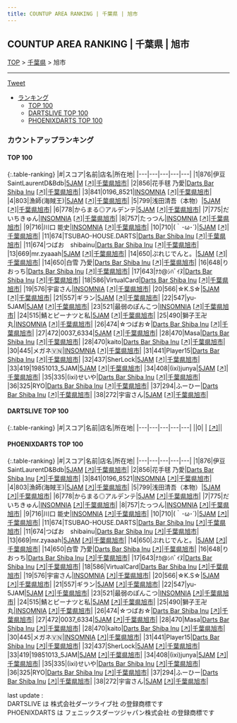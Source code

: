 ```yaml
---
title: COUNTUP AREA RANKING | 千葉県 | 旭市
---
```

## COUNTUP AREA RANKING | 千葉県 | 旭市

[TOP](/darts/rank/) > [千葉県](/darts/rank/千葉県/) > 旭市

___

<a href="https://twitter.com/share?ref_src=twsrc%5Etfw" data-text="COUNTUP AREA RANKING | 千葉県旭市" class="twitter-share-button" data-hashtags="DARTSLIVE,PHOENIXDARTS,darts,ダーツ" data-show-count="false">Tweet</a>

* [ランキング](#カウントアップランキング)
    * [TOP 100](#top-100)
    * [DARTSLIVE TOP 100](#dartslive-top-100)
    * [PHOENIXDARTS TOP 100](#phoenixdarts-top-100)

### カウントアップランキング

#### TOP 100



{:.table-ranking}
|#|スコア|名前|店名|所在地|
|---|---|---|---|---|
|1|876|<span class="rank-name-pd">伊豆SaintLaurentD&amp;Bdb</span>|<a href="/darts/rank/shops/86118.html">5JAM</a> <a href="https://vs.phoenixdarts.com/jp/shop/shopDetailInfo/s_86118?s_seq=86118">[↗]</a>|<a href="/darts/rank/千葉県/旭市">千葉県旭市</a>|
|2|856|<span class="rank-name-pd">花手毬 乃愛</span>|<a href="/darts/rank/shops/92577.html">Darts Bar Shiba Inu</a> <a href="https://vs.phoenixdarts.com/jp/shop/shopDetailInfo/s_92577?s_seq=92577">[↗]</a>|<a href="/darts/rank/千葉県/旭市">千葉県旭市</a>|
|3|841|<span class="rank-name-pd">0196_8521</span>|<a href="/darts/rank/shops/82083.html">INSOMNIA</a> <a href="https://vs.phoenixdarts.com/jp/shop/shopDetailInfo/s_82083?s_seq=82083">[↗]</a>|<a href="/darts/rank/千葉県/旭市">千葉県旭市</a>|
|4|803|<span class="rank-name-pd">漁師(海賊王)</span>|<a href="/darts/rank/shops/86118.html">5JAM</a> <a href="https://vs.phoenixdarts.com/jp/shop/shopDetailInfo/s_86118?s_seq=86118">[↗]</a>|<a href="/darts/rank/千葉県/旭市">千葉県旭市</a>|
|5|799|<span class="rank-name-pd">浅田清吾（本物）</span>|<a href="/darts/rank/shops/86118.html">5JAM</a> <a href="https://vs.phoenixdarts.com/jp/shop/shopDetailInfo/s_86118?s_seq=86118">[↗]</a>|<a href="/darts/rank/千葉県/旭市">千葉県旭市</a>|
|6|778|<span class="rank-name-pd">からまる◎アルデンテ</span>|<a href="/darts/rank/shops/86118.html">5JAM</a> <a href="https://vs.phoenixdarts.com/jp/shop/shopDetailInfo/s_86118?s_seq=86118">[↗]</a>|<a href="/darts/rank/千葉県/旭市">千葉県旭市</a>|
|7|775|<span class="rank-name-pd">だいちきゅん</span>|<a href="/darts/rank/shops/82083.html">INSOMNIA</a> <a href="https://vs.phoenixdarts.com/jp/shop/shopDetailInfo/s_82083?s_seq=82083">[↗]</a>|<a href="/darts/rank/千葉県/旭市">千葉県旭市</a>|
|8|757|<span class="rank-name-pd">たっつん</span>|<a href="/darts/rank/shops/82083.html">INSOMNIA</a> <a href="https://vs.phoenixdarts.com/jp/shop/shopDetailInfo/s_82083?s_seq=82083">[↗]</a>|<a href="/darts/rank/千葉県/旭市">千葉県旭市</a>|
|9|716|<span class="rank-name-pd">川口 能史</span>|<a href="/darts/rank/shops/82083.html">INSOMNIA</a> <a href="https://vs.phoenixdarts.com/jp/shop/shopDetailInfo/s_82083?s_seq=82083">[↗]</a>|<a href="/darts/rank/千葉県/旭市">千葉県旭市</a>|
|10|710|<span class="rank-name-pd">(｀･ω･´)</span>|<a href="/darts/rank/shops/86118.html">5JAM</a> <a href="https://vs.phoenixdarts.com/jp/shop/shopDetailInfo/s_86118?s_seq=86118">[↗]</a>|<a href="/darts/rank/千葉県/旭市">千葉県旭市</a>|
|11|674|<span class="rank-name-pd">TSUBAO-HOUSE.DARTS</span>|<a href="/darts/rank/shops/92577.html">Darts Bar Shiba Inu</a> <a href="https://vs.phoenixdarts.com/jp/shop/shopDetailInfo/s_92577?s_seq=92577">[↗]</a>|<a href="/darts/rank/千葉県/旭市">千葉県旭市</a>|
|11|674|<span class="rank-name-pd">つばお　shibainu</span>|<a href="/darts/rank/shops/92577.html">Darts Bar Shiba Inu</a> <a href="https://vs.phoenixdarts.com/jp/shop/shopDetailInfo/s_92577?s_seq=92577">[↗]</a>|<a href="/darts/rank/千葉県/旭市">千葉県旭市</a>|
|13|669|<span class="rank-name-pd">mr.zyaaah</span>|<a href="/darts/rank/shops/86118.html">5JAM</a> <a href="https://vs.phoenixdarts.com/jp/shop/shopDetailInfo/s_86118?s_seq=86118">[↗]</a>|<a href="/darts/rank/千葉県/旭市">千葉県旭市</a>|
|14|650|<span class="rank-name-pd">ぷれじでんと。</span>|<a href="/darts/rank/shops/86118.html">5JAM</a> <a href="https://vs.phoenixdarts.com/jp/shop/shopDetailInfo/s_86118?s_seq=86118">[↗]</a>|<a href="/darts/rank/千葉県/旭市">千葉県旭市</a>|
|14|650|<span class="rank-name-pd">白雪 乃愛</span>|<a href="/darts/rank/shops/92577.html">Darts Bar Shiba Inu</a> <a href="https://vs.phoenixdarts.com/jp/shop/shopDetailInfo/s_92577?s_seq=92577">[↗]</a>|<a href="/darts/rank/千葉県/旭市">千葉県旭市</a>|
|16|648|<span class="rank-name-pd">りおっち</span>|<a href="/darts/rank/shops/92577.html">Darts Bar Shiba Inu</a> <a href="https://vs.phoenixdarts.com/jp/shop/shopDetailInfo/s_92577?s_seq=92577">[↗]</a>|<a href="/darts/rank/千葉県/旭市">千葉県旭市</a>|
|17|643|<span class="rank-name-pd">ﾅｶ@ｼﾊﾞｲﾇ</span>|<a href="/darts/rank/shops/92577.html">Darts Bar Shiba Inu</a> <a href="https://vs.phoenixdarts.com/jp/shop/shopDetailInfo/s_92577?s_seq=92577">[↗]</a>|<a href="/darts/rank/千葉県/旭市">千葉県旭市</a>|
|18|586|<span class="rank-name-pd">VirtualCard</span>|<a href="/darts/rank/shops/92577.html">Darts Bar Shiba Inu</a> <a href="https://vs.phoenixdarts.com/jp/shop/shopDetailInfo/s_92577?s_seq=92577">[↗]</a>|<a href="/darts/rank/千葉県/旭市">千葉県旭市</a>|
|19|576|<span class="rank-name-pd">宇宙さん</span>|<a href="/darts/rank/shops/82083.html">INSOMNIA</a> <a href="https://vs.phoenixdarts.com/jp/shop/shopDetailInfo/s_82083?s_seq=82083">[↗]</a>|<a href="/darts/rank/千葉県/旭市">千葉県旭市</a>|
|20|566|<span class="rank-name-pd">☆K.S☆</span>|<a href="/darts/rank/shops/86118.html">5JAM</a> <a href="https://vs.phoenixdarts.com/jp/shop/shopDetailInfo/s_86118?s_seq=86118">[↗]</a>|<a href="/darts/rank/千葉県/旭市">千葉県旭市</a>|
|21|557|<span class="rank-name-pd">ギラン</span>|<a href="/darts/rank/shops/86118.html">5JAM</a> <a href="https://vs.phoenixdarts.com/jp/shop/shopDetailInfo/s_86118?s_seq=86118">[↗]</a>|<a href="/darts/rank/千葉県/旭市">千葉県旭市</a>|
|22|547|<span class="rank-name-pd">yu- 5JAM</span>|<a href="/darts/rank/shops/86118.html">5JAM</a> <a href="https://vs.phoenixdarts.com/jp/shop/shopDetailInfo/s_86118?s_seq=86118">[↗]</a>|<a href="/darts/rank/千葉県/旭市">千葉県旭市</a>|
|23|521|<span class="rank-name-pd">最弱のぽんこつ</span>|<a href="/darts/rank/shops/82083.html">INSOMNIA</a> <a href="https://vs.phoenixdarts.com/jp/shop/shopDetailInfo/s_82083?s_seq=82083">[↗]</a>|<a href="/darts/rank/千葉県/旭市">千葉県旭市</a>|
|24|515|<span class="rank-name-pd">鯖とピーナツと私</span>|<a href="/darts/rank/shops/86118.html">5JAM</a> <a href="https://vs.phoenixdarts.com/jp/shop/shopDetailInfo/s_86118?s_seq=86118">[↗]</a>|<a href="/darts/rank/千葉県/旭市">千葉県旭市</a>|
|25|490|<span class="rank-name-pd">獅子王卍丸</span>|<a href="/darts/rank/shops/82083.html">INSOMNIA</a> <a href="https://vs.phoenixdarts.com/jp/shop/shopDetailInfo/s_82083?s_seq=82083">[↗]</a>|<a href="/darts/rank/千葉県/旭市">千葉県旭市</a>|
|26|474|<span class="rank-name-pd">☆つばお☆</span>|<a href="/darts/rank/shops/92577.html">Darts Bar Shiba Inu</a> <a href="https://vs.phoenixdarts.com/jp/shop/shopDetailInfo/s_92577?s_seq=92577">[↗]</a>|<a href="/darts/rank/千葉県/旭市">千葉県旭市</a>|
|27|472|<span class="rank-name-pd">0037_6334</span>|<a href="/darts/rank/shops/86118.html">5JAM</a> <a href="https://vs.phoenixdarts.com/jp/shop/shopDetailInfo/s_86118?s_seq=86118">[↗]</a>|<a href="/darts/rank/千葉県/旭市">千葉県旭市</a>|
|28|470|<span class="rank-name-pd">Masa</span>|<a href="/darts/rank/shops/92577.html">Darts Bar Shiba Inu</a> <a href="https://vs.phoenixdarts.com/jp/shop/shopDetailInfo/s_92577?s_seq=92577">[↗]</a>|<a href="/darts/rank/千葉県/旭市">千葉県旭市</a>|
|28|470|<span class="rank-name-pd">kaito</span>|<a href="/darts/rank/shops/92577.html">Darts Bar Shiba Inu</a> <a href="https://vs.phoenixdarts.com/jp/shop/shopDetailInfo/s_92577?s_seq=92577">[↗]</a>|<a href="/darts/rank/千葉県/旭市">千葉県旭市</a>|
|30|445|<span class="rank-name-pd">メガネ🇻🇳</span>|<a href="/darts/rank/shops/82083.html">INSOMNIA</a> <a href="https://vs.phoenixdarts.com/jp/shop/shopDetailInfo/s_82083?s_seq=82083">[↗]</a>|<a href="/darts/rank/千葉県/旭市">千葉県旭市</a>|
|31|441|<span class="rank-name-pd">Player15</span>|<a href="/darts/rank/shops/92577.html">Darts Bar Shiba Inu</a> <a href="https://vs.phoenixdarts.com/jp/shop/shopDetailInfo/s_92577?s_seq=92577">[↗]</a>|<a href="/darts/rank/千葉県/旭市">千葉県旭市</a>|
|32|437|<span class="rank-name-pd">SherLock</span>|<a href="/darts/rank/shops/86118.html">5JAM</a> <a href="https://vs.phoenixdarts.com/jp/shop/shopDetailInfo/s_86118?s_seq=86118">[↗]</a>|<a href="/darts/rank/千葉県/旭市">千葉県旭市</a>|
|33|419|<span class="rank-name-pd">19851013_5JAM</span>|<a href="/darts/rank/shops/86118.html">5JAM</a> <a href="https://vs.phoenixdarts.com/jp/shop/shopDetailInfo/s_86118?s_seq=86118">[↗]</a>|<a href="/darts/rank/千葉県/旭市">千葉県旭市</a>|
|34|408|<span class="rank-name-pd">(ixi)junya</span>|<a href="/darts/rank/shops/86118.html">5JAM</a> <a href="https://vs.phoenixdarts.com/jp/shop/shopDetailInfo/s_86118?s_seq=86118">[↗]</a>|<a href="/darts/rank/千葉県/旭市">千葉県旭市</a>|
|35|335|<span class="rank-name-pd">(ixi)せいや</span>|<a href="/darts/rank/shops/92577.html">Darts Bar Shiba Inu</a> <a href="https://vs.phoenixdarts.com/jp/shop/shopDetailInfo/s_92577?s_seq=92577">[↗]</a>|<a href="/darts/rank/千葉県/旭市">千葉県旭市</a>|
|36|325|<span class="rank-name-pd">RYO</span>|<a href="/darts/rank/shops/92577.html">Darts Bar Shiba Inu</a> <a href="https://vs.phoenixdarts.com/jp/shop/shopDetailInfo/s_92577?s_seq=92577">[↗]</a>|<a href="/darts/rank/千葉県/旭市">千葉県旭市</a>|
|37|294|<span class="rank-name-pd">ふーひー</span>|<a href="/darts/rank/shops/92577.html">Darts Bar Shiba Inu</a> <a href="https://vs.phoenixdarts.com/jp/shop/shopDetailInfo/s_92577?s_seq=92577">[↗]</a>|<a href="/darts/rank/千葉県/旭市">千葉県旭市</a>|
|38|272|<span class="rank-name-pd">宇宙さん</span>|<a href="/darts/rank/shops/86118.html">5JAM</a> <a href="https://vs.phoenixdarts.com/jp/shop/shopDetailInfo/s_86118?s_seq=86118">[↗]</a>|<a href="/darts/rank/千葉県/旭市">千葉県旭市</a>|


#### DARTSLIVE TOP 100



{:.table-ranking}
|#|スコア|名前|店名|所在地|
|---|---|---|---|---|
||0|<span class="rank-name-dl"> </span>|<a href="/darts/rank/shops/.html"></a> <a href="">[↗]</a>|<a href="/darts/rank//"></a>|


#### PHOENIXDARTS TOP 100



{:.table-ranking}
|#|スコア|名前|店名|所在地|
|---|---|---|---|---|
|1|876|<span class="rank-name-pd">伊豆SaintLaurentD&amp;Bdb</span>|<a href="/darts/rank/shops/86118.html">5JAM</a> <a href="https://vs.phoenixdarts.com/jp/shop/shopDetailInfo/s_86118?s_seq=86118">[↗]</a>|<a href="/darts/rank/千葉県/旭市">千葉県旭市</a>|
|2|856|<span class="rank-name-pd">花手毬 乃愛</span>|<a href="/darts/rank/shops/92577.html">Darts Bar Shiba Inu</a> <a href="https://vs.phoenixdarts.com/jp/shop/shopDetailInfo/s_92577?s_seq=92577">[↗]</a>|<a href="/darts/rank/千葉県/旭市">千葉県旭市</a>|
|3|841|<span class="rank-name-pd">0196_8521</span>|<a href="/darts/rank/shops/82083.html">INSOMNIA</a> <a href="https://vs.phoenixdarts.com/jp/shop/shopDetailInfo/s_82083?s_seq=82083">[↗]</a>|<a href="/darts/rank/千葉県/旭市">千葉県旭市</a>|
|4|803|<span class="rank-name-pd">漁師(海賊王)</span>|<a href="/darts/rank/shops/86118.html">5JAM</a> <a href="https://vs.phoenixdarts.com/jp/shop/shopDetailInfo/s_86118?s_seq=86118">[↗]</a>|<a href="/darts/rank/千葉県/旭市">千葉県旭市</a>|
|5|799|<span class="rank-name-pd">浅田清吾（本物）</span>|<a href="/darts/rank/shops/86118.html">5JAM</a> <a href="https://vs.phoenixdarts.com/jp/shop/shopDetailInfo/s_86118?s_seq=86118">[↗]</a>|<a href="/darts/rank/千葉県/旭市">千葉県旭市</a>|
|6|778|<span class="rank-name-pd">からまる◎アルデンテ</span>|<a href="/darts/rank/shops/86118.html">5JAM</a> <a href="https://vs.phoenixdarts.com/jp/shop/shopDetailInfo/s_86118?s_seq=86118">[↗]</a>|<a href="/darts/rank/千葉県/旭市">千葉県旭市</a>|
|7|775|<span class="rank-name-pd">だいちきゅん</span>|<a href="/darts/rank/shops/82083.html">INSOMNIA</a> <a href="https://vs.phoenixdarts.com/jp/shop/shopDetailInfo/s_82083?s_seq=82083">[↗]</a>|<a href="/darts/rank/千葉県/旭市">千葉県旭市</a>|
|8|757|<span class="rank-name-pd">たっつん</span>|<a href="/darts/rank/shops/82083.html">INSOMNIA</a> <a href="https://vs.phoenixdarts.com/jp/shop/shopDetailInfo/s_82083?s_seq=82083">[↗]</a>|<a href="/darts/rank/千葉県/旭市">千葉県旭市</a>|
|9|716|<span class="rank-name-pd">川口 能史</span>|<a href="/darts/rank/shops/82083.html">INSOMNIA</a> <a href="https://vs.phoenixdarts.com/jp/shop/shopDetailInfo/s_82083?s_seq=82083">[↗]</a>|<a href="/darts/rank/千葉県/旭市">千葉県旭市</a>|
|10|710|<span class="rank-name-pd">(｀･ω･´)</span>|<a href="/darts/rank/shops/86118.html">5JAM</a> <a href="https://vs.phoenixdarts.com/jp/shop/shopDetailInfo/s_86118?s_seq=86118">[↗]</a>|<a href="/darts/rank/千葉県/旭市">千葉県旭市</a>|
|11|674|<span class="rank-name-pd">TSUBAO-HOUSE.DARTS</span>|<a href="/darts/rank/shops/92577.html">Darts Bar Shiba Inu</a> <a href="https://vs.phoenixdarts.com/jp/shop/shopDetailInfo/s_92577?s_seq=92577">[↗]</a>|<a href="/darts/rank/千葉県/旭市">千葉県旭市</a>|
|11|674|<span class="rank-name-pd">つばお　shibainu</span>|<a href="/darts/rank/shops/92577.html">Darts Bar Shiba Inu</a> <a href="https://vs.phoenixdarts.com/jp/shop/shopDetailInfo/s_92577?s_seq=92577">[↗]</a>|<a href="/darts/rank/千葉県/旭市">千葉県旭市</a>|
|13|669|<span class="rank-name-pd">mr.zyaaah</span>|<a href="/darts/rank/shops/86118.html">5JAM</a> <a href="https://vs.phoenixdarts.com/jp/shop/shopDetailInfo/s_86118?s_seq=86118">[↗]</a>|<a href="/darts/rank/千葉県/旭市">千葉県旭市</a>|
|14|650|<span class="rank-name-pd">ぷれじでんと。</span>|<a href="/darts/rank/shops/86118.html">5JAM</a> <a href="https://vs.phoenixdarts.com/jp/shop/shopDetailInfo/s_86118?s_seq=86118">[↗]</a>|<a href="/darts/rank/千葉県/旭市">千葉県旭市</a>|
|14|650|<span class="rank-name-pd">白雪 乃愛</span>|<a href="/darts/rank/shops/92577.html">Darts Bar Shiba Inu</a> <a href="https://vs.phoenixdarts.com/jp/shop/shopDetailInfo/s_92577?s_seq=92577">[↗]</a>|<a href="/darts/rank/千葉県/旭市">千葉県旭市</a>|
|16|648|<span class="rank-name-pd">りおっち</span>|<a href="/darts/rank/shops/92577.html">Darts Bar Shiba Inu</a> <a href="https://vs.phoenixdarts.com/jp/shop/shopDetailInfo/s_92577?s_seq=92577">[↗]</a>|<a href="/darts/rank/千葉県/旭市">千葉県旭市</a>|
|17|643|<span class="rank-name-pd">ﾅｶ@ｼﾊﾞｲﾇ</span>|<a href="/darts/rank/shops/92577.html">Darts Bar Shiba Inu</a> <a href="https://vs.phoenixdarts.com/jp/shop/shopDetailInfo/s_92577?s_seq=92577">[↗]</a>|<a href="/darts/rank/千葉県/旭市">千葉県旭市</a>|
|18|586|<span class="rank-name-pd">VirtualCard</span>|<a href="/darts/rank/shops/92577.html">Darts Bar Shiba Inu</a> <a href="https://vs.phoenixdarts.com/jp/shop/shopDetailInfo/s_92577?s_seq=92577">[↗]</a>|<a href="/darts/rank/千葉県/旭市">千葉県旭市</a>|
|19|576|<span class="rank-name-pd">宇宙さん</span>|<a href="/darts/rank/shops/82083.html">INSOMNIA</a> <a href="https://vs.phoenixdarts.com/jp/shop/shopDetailInfo/s_82083?s_seq=82083">[↗]</a>|<a href="/darts/rank/千葉県/旭市">千葉県旭市</a>|
|20|566|<span class="rank-name-pd">☆K.S☆</span>|<a href="/darts/rank/shops/86118.html">5JAM</a> <a href="https://vs.phoenixdarts.com/jp/shop/shopDetailInfo/s_86118?s_seq=86118">[↗]</a>|<a href="/darts/rank/千葉県/旭市">千葉県旭市</a>|
|21|557|<span class="rank-name-pd">ギラン</span>|<a href="/darts/rank/shops/86118.html">5JAM</a> <a href="https://vs.phoenixdarts.com/jp/shop/shopDetailInfo/s_86118?s_seq=86118">[↗]</a>|<a href="/darts/rank/千葉県/旭市">千葉県旭市</a>|
|22|547|<span class="rank-name-pd">yu- 5JAM</span>|<a href="/darts/rank/shops/86118.html">5JAM</a> <a href="https://vs.phoenixdarts.com/jp/shop/shopDetailInfo/s_86118?s_seq=86118">[↗]</a>|<a href="/darts/rank/千葉県/旭市">千葉県旭市</a>|
|23|521|<span class="rank-name-pd">最弱のぽんこつ</span>|<a href="/darts/rank/shops/82083.html">INSOMNIA</a> <a href="https://vs.phoenixdarts.com/jp/shop/shopDetailInfo/s_82083?s_seq=82083">[↗]</a>|<a href="/darts/rank/千葉県/旭市">千葉県旭市</a>|
|24|515|<span class="rank-name-pd">鯖とピーナツと私</span>|<a href="/darts/rank/shops/86118.html">5JAM</a> <a href="https://vs.phoenixdarts.com/jp/shop/shopDetailInfo/s_86118?s_seq=86118">[↗]</a>|<a href="/darts/rank/千葉県/旭市">千葉県旭市</a>|
|25|490|<span class="rank-name-pd">獅子王卍丸</span>|<a href="/darts/rank/shops/82083.html">INSOMNIA</a> <a href="https://vs.phoenixdarts.com/jp/shop/shopDetailInfo/s_82083?s_seq=82083">[↗]</a>|<a href="/darts/rank/千葉県/旭市">千葉県旭市</a>|
|26|474|<span class="rank-name-pd">☆つばお☆</span>|<a href="/darts/rank/shops/92577.html">Darts Bar Shiba Inu</a> <a href="https://vs.phoenixdarts.com/jp/shop/shopDetailInfo/s_92577?s_seq=92577">[↗]</a>|<a href="/darts/rank/千葉県/旭市">千葉県旭市</a>|
|27|472|<span class="rank-name-pd">0037_6334</span>|<a href="/darts/rank/shops/86118.html">5JAM</a> <a href="https://vs.phoenixdarts.com/jp/shop/shopDetailInfo/s_86118?s_seq=86118">[↗]</a>|<a href="/darts/rank/千葉県/旭市">千葉県旭市</a>|
|28|470|<span class="rank-name-pd">Masa</span>|<a href="/darts/rank/shops/92577.html">Darts Bar Shiba Inu</a> <a href="https://vs.phoenixdarts.com/jp/shop/shopDetailInfo/s_92577?s_seq=92577">[↗]</a>|<a href="/darts/rank/千葉県/旭市">千葉県旭市</a>|
|28|470|<span class="rank-name-pd">kaito</span>|<a href="/darts/rank/shops/92577.html">Darts Bar Shiba Inu</a> <a href="https://vs.phoenixdarts.com/jp/shop/shopDetailInfo/s_92577?s_seq=92577">[↗]</a>|<a href="/darts/rank/千葉県/旭市">千葉県旭市</a>|
|30|445|<span class="rank-name-pd">メガネ🇻🇳</span>|<a href="/darts/rank/shops/82083.html">INSOMNIA</a> <a href="https://vs.phoenixdarts.com/jp/shop/shopDetailInfo/s_82083?s_seq=82083">[↗]</a>|<a href="/darts/rank/千葉県/旭市">千葉県旭市</a>|
|31|441|<span class="rank-name-pd">Player15</span>|<a href="/darts/rank/shops/92577.html">Darts Bar Shiba Inu</a> <a href="https://vs.phoenixdarts.com/jp/shop/shopDetailInfo/s_92577?s_seq=92577">[↗]</a>|<a href="/darts/rank/千葉県/旭市">千葉県旭市</a>|
|32|437|<span class="rank-name-pd">SherLock</span>|<a href="/darts/rank/shops/86118.html">5JAM</a> <a href="https://vs.phoenixdarts.com/jp/shop/shopDetailInfo/s_86118?s_seq=86118">[↗]</a>|<a href="/darts/rank/千葉県/旭市">千葉県旭市</a>|
|33|419|<span class="rank-name-pd">19851013_5JAM</span>|<a href="/darts/rank/shops/86118.html">5JAM</a> <a href="https://vs.phoenixdarts.com/jp/shop/shopDetailInfo/s_86118?s_seq=86118">[↗]</a>|<a href="/darts/rank/千葉県/旭市">千葉県旭市</a>|
|34|408|<span class="rank-name-pd">(ixi)junya</span>|<a href="/darts/rank/shops/86118.html">5JAM</a> <a href="https://vs.phoenixdarts.com/jp/shop/shopDetailInfo/s_86118?s_seq=86118">[↗]</a>|<a href="/darts/rank/千葉県/旭市">千葉県旭市</a>|
|35|335|<span class="rank-name-pd">(ixi)せいや</span>|<a href="/darts/rank/shops/92577.html">Darts Bar Shiba Inu</a> <a href="https://vs.phoenixdarts.com/jp/shop/shopDetailInfo/s_92577?s_seq=92577">[↗]</a>|<a href="/darts/rank/千葉県/旭市">千葉県旭市</a>|
|36|325|<span class="rank-name-pd">RYO</span>|<a href="/darts/rank/shops/92577.html">Darts Bar Shiba Inu</a> <a href="https://vs.phoenixdarts.com/jp/shop/shopDetailInfo/s_92577?s_seq=92577">[↗]</a>|<a href="/darts/rank/千葉県/旭市">千葉県旭市</a>|
|37|294|<span class="rank-name-pd">ふーひー</span>|<a href="/darts/rank/shops/92577.html">Darts Bar Shiba Inu</a> <a href="https://vs.phoenixdarts.com/jp/shop/shopDetailInfo/s_92577?s_seq=92577">[↗]</a>|<a href="/darts/rank/千葉県/旭市">千葉県旭市</a>|
|38|272|<span class="rank-name-pd">宇宙さん</span>|<a href="/darts/rank/shops/86118.html">5JAM</a> <a href="https://vs.phoenixdarts.com/jp/shop/shopDetailInfo/s_86118?s_seq=86118">[↗]</a>|<a href="/darts/rank/千葉県/旭市">千葉県旭市</a>|


<div class="footer border-top border-gray-light mt-5 pt-3 text-right text-gray">
    last update : <span style="font-weight: italic" id="foot_last_modified"></span><br />
    DARTSLIVE は 株式会社ダーツライブ社 の登録商標です<br />
    PHOENIXDARTS は フェニックスダーツジャパン株式会社 の登録商標です<br />
</div>

<script src="https://cdnjs.cloudflare.com/ajax/libs/jquery.tablesorter/2.31.3/js/jquery.tablesorter.min.js" integrity="sha512-qzgd5cYSZcosqpzpn7zF2ZId8f/8CHmFKZ8j7mU4OUXTNRd5g+ZHBPsgKEwoqxCtdQvExE5LprwwPAgoicguNg==" crossorigin="anonymous" referrerpolicy="no-referrer"></script>
<link rel="stylesheet" href="https://cdnjs.cloudflare.com/ajax/libs/jquery.tablesorter/2.31.3/css/theme.default.min.css" integrity="sha512-wghhOJkjQX0Lh3NSWvNKeZ0ZpNn+SPVXX1Qyc9OCaogADktxrBiBdKGDoqVUOyhStvMBmJQ8ZdMHiR3wuEq8+w==" crossorigin="anonymous" referrerpolicy="no-referrer" />
<script>
$(function() {
    $(".table-ranking").tablesorter({sortList:[[0, 0]]});
    $("#foot_last_modified").text(formatDate(new Date(document.lastModified), 'yyyy-MM-dd HH:mm:ss'));
});
</script>

<script async src="https://platform.twitter.com/widgets.js" charset="utf-8"></script>